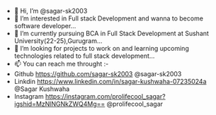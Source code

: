 - 👋 Hi, I’m @sagar-sk2003
- 👀 I’m interested in Full stack Development and wanna to become software developer...
- 🌱 I’m currently pursuing BCA in Full Stack Development at Sushant University(22-25),Gurugram...
- 💞️ I’m looking for projects to work on and learning upcoming technologies related to full stack development...
- 📫 You can reach me throught :-
- Github https://github.com/sagar-sk2003 @sagar-sk2003
- Linkdin https://www.linkedin.com/in/sagar-kushwaha-07235024a @Sagar Kushwaha
- Instagram https://instagram.com/prolifecool_sagar?igshid=MzNlNGNkZWQ4Mg== @prolifecool_sagar

<!---
sagar-sk2003/sagar-sk2003 is a ✨ special ✨ repository because its `README.md` (this file) appears on your GitHub profile.
You can click the Preview link to take a look at your changes.
--->
